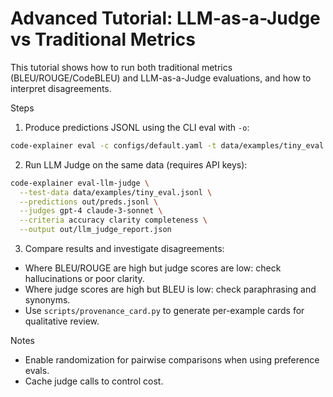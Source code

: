 # Advanced Tutorial: LLM-as-a-Judge vs Traditional Metrics

This tutorial shows how to run both traditional metrics (BLEU/ROUGE/CodeBLEU) and LLM-as-a-Judge evaluations, and how to interpret disagreements.

Steps
1) Produce predictions JSONL using the CLI eval with `-o`:
```bash
code-explainer eval -c configs/default.yaml -t data/examples/tiny_eval.jsonl -o out/preds.jsonl --max-samples 5
```

2) Run LLM Judge on the same data (requires API keys):
```bash
code-explainer eval-llm-judge \
  --test-data data/examples/tiny_eval.jsonl \
  --predictions out/preds.jsonl \
  --judges gpt-4 claude-3-sonnet \
  --criteria accuracy clarity completeness \
  --output out/llm_judge_report.json
```

3) Compare results and investigate disagreements:
- Where BLEU/ROUGE are high but judge scores are low: check hallucinations or poor clarity.
- Where judge scores are high but BLEU is low: check paraphrasing and synonyms.
- Use `scripts/provenance_card.py` to generate per-example cards for qualitative review.

Notes
- Enable randomization for pairwise comparisons when using preference evals.
- Cache judge calls to control cost.